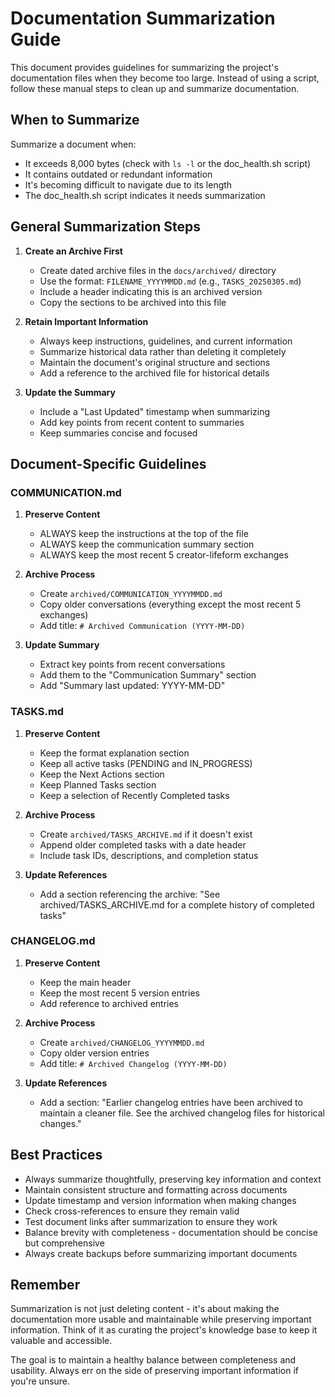 # Documentation Summarization Guide

This document provides guidelines for summarizing the project's documentation files when they become too large. Instead of using a script, follow these manual steps to clean up and summarize documentation.

## When to Summarize

Summarize a document when:
- It exceeds 8,000 bytes (check with `ls -l` or the doc_health.sh script)
- It contains outdated or redundant information
- It's becoming difficult to navigate due to its length
- The doc_health.sh script indicates it needs summarization

## General Summarization Steps

1. **Create an Archive First**
   - Create dated archive files in the `docs/archived/` directory
   - Use the format: `FILENAME_YYYYMMDD.md` (e.g., `TASKS_20250305.md`)
   - Include a header indicating this is an archived version
   - Copy the sections to be archived into this file

2. **Retain Important Information**
   - Always keep instructions, guidelines, and current information
   - Summarize historical data rather than deleting it completely
   - Maintain the document's original structure and sections
   - Add a reference to the archived file for historical details

3. **Update the Summary**
   - Include a "Last Updated" timestamp when summarizing
   - Add key points from recent content to summaries
   - Keep summaries concise and focused

## Document-Specific Guidelines

### COMMUNICATION.md

1. **Preserve Content**
   - ALWAYS keep the instructions at the top of the file
   - ALWAYS keep the communication summary section
   - ALWAYS keep the most recent 5 creator-lifeform exchanges

2. **Archive Process**
   - Create `archived/COMMUNICATION_YYYYMMDD.md`
   - Copy older conversations (everything except the most recent 5 exchanges)
   - Add title: `# Archived Communication (YYYY-MM-DD)`

3. **Update Summary**
   - Extract key points from recent conversations
   - Add them to the "Communication Summary" section
   - Add "Summary last updated: YYYY-MM-DD"

### TASKS.md

1. **Preserve Content**
   - Keep the format explanation section
   - Keep all active tasks (PENDING and IN_PROGRESS)
   - Keep the Next Actions section
   - Keep Planned Tasks section
   - Keep a selection of Recently Completed tasks

2. **Archive Process**
   - Create `archived/TASKS_ARCHIVE.md` if it doesn't exist
   - Append older completed tasks with a date header
   - Include task IDs, descriptions, and completion status

3. **Update References**
   - Add a section referencing the archive: "See archived/TASKS_ARCHIVE.md for a complete history of completed tasks"

### CHANGELOG.md

1. **Preserve Content**
   - Keep the main header
   - Keep the most recent 5 version entries
   - Add reference to archived entries

2. **Archive Process**
   - Create `archived/CHANGELOG_YYYYMMDD.md`
   - Copy older version entries
   - Add title: `# Archived Changelog (YYYY-MM-DD)`

3. **Update References**
   - Add a section: "Earlier changelog entries have been archived to maintain a cleaner file. See the archived changelog files for historical changes."

## Best Practices

- Always summarize thoughtfully, preserving key information and context
- Maintain consistent structure and formatting across documents
- Update timestamp and version information when making changes
- Check cross-references to ensure they remain valid
- Test document links after summarization to ensure they work
- Balance brevity with completeness - documentation should be concise but comprehensive
- Always create backups before summarizing important documents

## Remember

Summarization is not just deleting content - it's about making the documentation more usable and maintainable while preserving important information. Think of it as curating the project's knowledge base to keep it valuable and accessible.

The goal is to maintain a healthy balance between completeness and usability. Always err on the side of preserving important information if you're unsure.